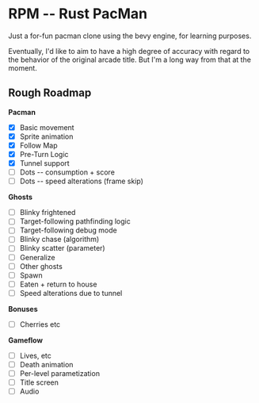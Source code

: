 RPM -- Rust PacMan
==================

Just a for-fun pacman clone using the bevy engine, for learning purposes.

Eventually, I'd like to aim to have a high degree of accuracy with regard to
the behavior of the original arcade title. But I'm a long way from that at
the moment.

Rough Roadmap
-------------

**Pacman**
 - [x] Basic movement
 - [x] Sprite animation
 - [x] Follow Map
 - [x] Pre-Turn Logic
 - [X] Tunnel support
 - [ ] Dots -- consumption + score
 - [ ] Dots -- speed alterations (frame skip)

**Ghosts**
 - [ ] Blinky frightened
 - [ ] Target-following pathfinding logic
 - [ ] Target-following debug mode
 - [ ] Blinky chase (algorithm)
 - [ ] Blinky scatter (parameter)
 - [ ] Generalize
 - [ ] Other ghosts
 - [ ] Spawn
 - [ ] Eaten + return to house
 - [ ] Speed alterations due to tunnel

**Bonuses**
 - [ ] Cherries etc

**Gameflow**
 - [ ] Lives, etc
 - [ ] Death animation
 - [ ] Per-level parametization
 - [ ] Title screen
 - [ ] Audio
